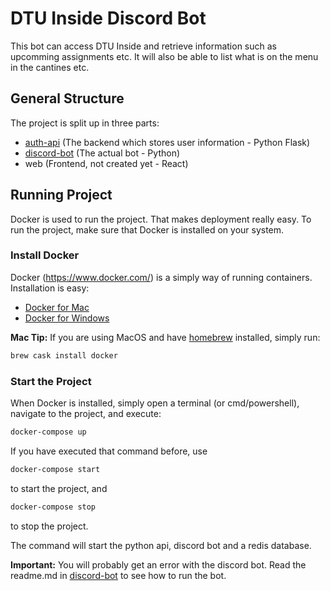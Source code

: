# DTU Inside Discord Bot

This bot can access DTU Inside and retrieve information such as upcomming assignments etc. It will also be able to list what is on the menu in the cantines etc.

## General Structure

The project is split up in three parts:

- [auth-api](https://github.com/dtuswt/cn-discord-bot/tree/master/auth-api) (The backend which stores user information - Python Flask)
- [discord-bot](https://github.com/dtuswt/cn-discord-bot/tree/master/discord-bot) (The actual bot - Python)
- web (Frontend, not created yet - React)

## Running Project

Docker is used to run the project. That makes deployment really easy. To run the project, make sure that Docker is installed on your system.

### Install Docker

Docker (<https://www.docker.com/>) is a simply way of running containers. Installation is easy:

- [Docker for Mac](https://docs.docker.com/docker-for-mac/install)
- [Docker for Windows](https://docs.docker.com/docker-for-windows/install/)

**Mac Tip:** If you are using MacOS and have [homebrew](https://brew.sh/) installed, simply run:

```bash
brew cask install docker
```

### Start the Project

When Docker is installed, simply open a terminal (or cmd/powershell), navigate to the project, and execute:

```bash
docker-compose up
```

If you have executed that command before, use

```bash
docker-compose start
```

to start the project, and

```bash
docker-compose stop
```

to stop the project.

The command will start the python api, discord bot and a redis database.

**Important:** You will probably get an error with the discord bot. Read the readme.md in [discord-bot](https://github.com/dtuswt/cn-discord-bot/tree/master/discord-bot) to see how to run the bot.
